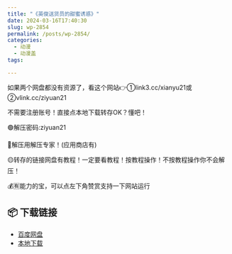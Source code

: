 ```yaml
---
title: "《英俊送货员的甜蜜诱惑》"
date: 2024-03-16T17:40:30
slug: wp-2854
permalink: /posts/wp-2854/
categories:
  - 动漫
  - 动漫盖
tags:

---
```


如果两个网盘都没有资源了，看这个网站👉①link3.cc/xianyu21或②vlink.cc/ziyuan21

不需要注册账号！直接点本地下载转存OK？懂吧！

🟢解压密码:ziyuan21

🔵解压用解压专家！(应用商店有)

🟡转存的链接网盘有教程！一定要看教程！按教程操作！不按教程操作你不会解压！

💰🈶能力的宝，可以点左下角赞赏支持一下网站运行

## 📦 下载链接
- [百度网盘](https://blziyuan21.com/pay-download/2854?key=4d0dbca8ef&down_id=0)
- [本地下载](https://blziyuan21.com/pay-download/2854?key=4d0dbca8ef&down_id=1)


